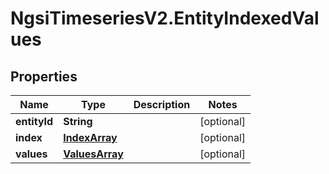 # NgsiTimeseriesV2.EntityIndexedValues

## Properties

| Name         | Type                              | Description | Notes      |
| ------------ | --------------------------------- | ----------- | ---------- |
| **entityId** | **String**                        |             | [optional] |
| **index**    | [**IndexArray**](IndexArray.md)   |             | [optional] |
| **values**   | [**ValuesArray**](ValuesArray.md) |             | [optional] |
